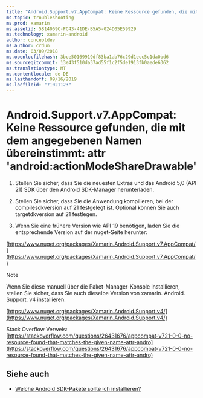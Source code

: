 ```yaml
---
title: "Android.Support.v7.AppCompat: Keine Ressource gefunden, die mit dem angegebenen Namen übereinstimmt: attr 'android:actionModeShareDrawable'"
ms.topic: troubleshooting
ms.prod: xamarin
ms.assetid: 5814069C-FC43-41DE-B5A5-024D05E59929
ms.technology: xamarin-android
author: conceptdev
ms.author: crdun
ms.date: 03/09/2018
ms.openlocfilehash: 3bce50169919df83ba1ab76c29d1ecc5c1da0bd6
ms.sourcegitcommit: 13e43f510da37ad55f1c2f5de1913fb0aede6362
ms.translationtype: MT
ms.contentlocale: de-DE
ms.lasthandoff: 09/16/2019
ms.locfileid: "71021123"
---
```

# <a name="androidsupportv7appcompat---no-resource-found-that-matches-the-given-name-attr-androidactionmodesharedrawable"></a>Android.Support.v7.AppCompat: Keine Ressource gefunden, die mit dem angegebenen Namen übereinstimmt: attr 'android:actionModeShareDrawable'

1. Stellen Sie sicher, dass Sie die neuesten Extras und das Android 5,0 (API 21) SDK über den Android SDK-Manager herunterladen.

2. Stellen Sie sicher, dass Sie die Anwendung kompilieren, bei der compilesdkversion auf 21 festgelegt ist. Optional können Sie auch targetdkversion auf 21 festlegen.

3. Wenn Sie eine frühere Version wie API 19 benötigen, laden Sie die entsprechende Version auf der nuget-Seite herunter:

[https://www.nuget.org/packages/Xamarin.Android.Support.v7.AppCompat/](https://www.nuget.org/packages/Xamarin.Android.Support.v7.AppCompat/)

> [!NOTE]
> Wenn Sie diese manuell über die Paket-Manager-Konsole installieren, stellen Sie sicher, dass Sie auch dieselbe Version von xamarin. Android. Support. v4 installieren.

[https://www.nuget.org/packages/Xamarin.Android.Support.v4/](https://www.nuget.org/packages/Xamarin.Android.Support.v4/)

Stack Overflow Verweis:[https://stackoverflow.com/questions/26431676/appcompat-v721-0-0-no-resource-found-that-matches-the-given-name-attr-andro](https://stackoverflow.com/questions/26431676/appcompat-v721-0-0-no-resource-found-that-matches-the-given-name-attr-andro)

## <a name="see-also"></a>Siehe auch

- [Welche Android SDK-Pakete sollte ich installieren?](~/android/troubleshooting/questions/install-android-sdk-packages.md)
